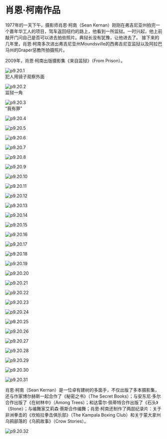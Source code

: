 # 肖恩·柯南作品

​1977年的一天下午，摄影师肖恩·柯南（Sean Kernan）刚刚在弗吉尼亚州拍完一个嘉年华工人的项目，驾车返回纽约的路上，他看到一所监狱。一时兴起，他上前敲开门问自己是否可以进去拍些照片。典狱长没有犹豫，让他进去了。
接下来的几年里，肖恩·柯南多次进出弗吉尼亚州Moundsville的西弗吉尼亚监狱以及阿拉巴马州的Draper惩教所拍摄照片。

2009年，肖恩·柯南出版摄影集《来自监狱》（From Prison）。

![p9.20.1](/images/9.20.1.jpg)  
犯人用镜子观察外面

![p9.20.2](/images/9.20.2.jpg)  
监狱一角

![p9.20.3](/images/9.20.3.jpg)  
“我有罪”

![p9.20.4](/images/9.20.4.jpg)

![p9.20.5](/images/9.20.5.jpg)

![p9.20.6](/images/9.20.6.jpg)

![p9.20.7](/images/9.20.7.jpg)

![p9.20.8](/images/9.20.8.jpg)

![p9.20.9](/images/9.20.9.jpg)

![p9.20.10](/images/9.20.10.jpg)

![p9.20.11](/images/9.20.11.jpg)

![p9.20.12](/images/9.20.12.jpg)

![p9.20.13](/images/9.20.13.jpg)

![p9.20.14](/images/9.20.14.jpg)

![p9.20.15](/images/9.20.15.jpg)

![p9.20.16](/images/9.20.16.jpg)

![p9.20.17](/images/9.20.17.jpg)

![p9.20.18](/images/9.20.18.jpg)

![p9.20.19](/images/9.20.19.jpg)

![p9.20.20](/images/9.20.20.jpg)

![p9.20.21](/images/9.20.21.jpg)

![p9.20.22](/images/9.20.22.jpg)

![p9.20.23](/images/9.20.23.jpg)

![p9.20.24](/images/9.20.24.jpg)

![p9.20.25](/images/9.20.25.jpg)

![p9.20.26](/images/9.20.26.jpg)

![p9.20.27](/images/9.20.27.jpg)

![p9.20.28](/images/9.20.28.jpg)

![p9.20.29](/images/9.20.29.jpg)

![p9.20.30](/images/9.20.30.jpg)

![p9.20.31](/images/9.20.31.jpg)

肖恩·柯南（Sean Kernan）是一位卓有建树的多面手，不仅出版了多本摄影集，还与作家博尔赫斯一起合作了《秘密之书》（The Secret Books）；与安东尼·多尔合作出版了《在树林中》（Among Trees）；和达雷尔·佩蒂特合作出版了《石头》（Stone）；与编舞家艾莉森·蔡斯合作编舞；肖恩·柯南还制作了两部纪录片：关于非洲拳击的《坎帕拉拳击俱乐部》（The Kampala Boxing Club）和关于蒙大拿州乌鸦部落的《乌鸦故事》（Crow Stories）。

![p9.20.32](/images/9.20.32.jpg)
